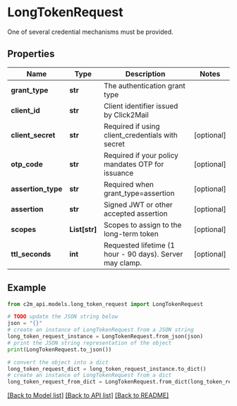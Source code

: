# LongTokenRequest

One of several credential mechanisms must be provided.

## Properties

Name | Type | Description | Notes
------------ | ------------- | ------------- | -------------
**grant_type** | **str** | The authentication grant type | 
**client_id** | **str** | Client identifier issued by Click2Mail | 
**client_secret** | **str** | Required if using client_credentials with secret | [optional] 
**otp_code** | **str** | Required if your policy mandates OTP for issuance | [optional] 
**assertion_type** | **str** | Required when grant_type&#x3D;assertion | [optional] 
**assertion** | **str** | Signed JWT or other accepted assertion | [optional] 
**scopes** | **List[str]** | Scopes to assign to the long-term token | [optional] 
**ttl_seconds** | **int** | Requested lifetime (1 hour - 90 days). Server may clamp. | [optional] 

## Example

```python
from c2m_api.models.long_token_request import LongTokenRequest

# TODO update the JSON string below
json = "{}"
# create an instance of LongTokenRequest from a JSON string
long_token_request_instance = LongTokenRequest.from_json(json)
# print the JSON string representation of the object
print(LongTokenRequest.to_json())

# convert the object into a dict
long_token_request_dict = long_token_request_instance.to_dict()
# create an instance of LongTokenRequest from a dict
long_token_request_from_dict = LongTokenRequest.from_dict(long_token_request_dict)
```
[[Back to Model list]](../README.md#documentation-for-models) [[Back to API list]](../README.md#documentation-for-api-endpoints) [[Back to README]](../README.md)


